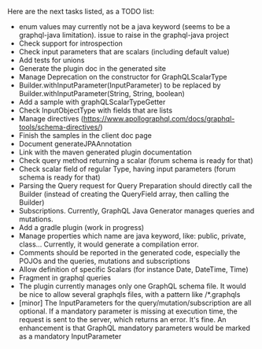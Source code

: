 Here are the next tasks listed, as a TODO list:
* enum values may currently not be a java keyword (seems to be a graphql-java limitation). issue to raise in the graphql-java project
* Check support for introspection  
* Check input parameters that are scalars (including default value)
* Add tests for unions
* Generate the plugin doc in the generated site
* Manage Deprecation on the constructor for GraphQLScalarType 
* Builder.withInputParameter(InputParameter) to be replaced by Builder.withInputParameter(String, String, boolean)
* Add a sample with graphQLScalarTypeGetter
* Check InputObjectType with fields that are lists
* Manage directives (https://www.apollographql.com/docs/graphql-tools/schema-directives/)
* Finish the samples in the client doc page
* Document generateJPAAnnotation 
* Link with the maven generated plugin documentation
* Check query method returning a scalar (forum schema is ready for that)
* Check scalar field of regular Type, having input parameters (forum schema is ready for that)
* Parsing the Query request for Query Preparation should directly call the Builder (instead of creating the QueryField array, then calling the Builder)
* Subscriptions. Currently, GraphQL Java Generator manages queries and mutations.
* Add a gradle plugin (work in progress)
* Manage properties which name are java keyword, like: public, private, class... Currently, it would generate a compilation error.
* Comments should be reported in the generated code, especially the POJOs and the queries, mutations and subscriptions
* Allow definition of specific Scalars (for instance Date, DateTime, Time)
* Fragment in graphql queries
* The plugin currently manages only one GraphQL schema file. It would be nice to allow several graphqls files, with a pattern like /*.graphqls
* [minor] The InputParameters for the query/mutation/subscription are all optional. If a mandatory parameter is missing at execution time, the request is sent to the server, which returns an error. It's fine. An enhancement is that GraphQL mandatory parameters would be marked as a mandatory InputParameter